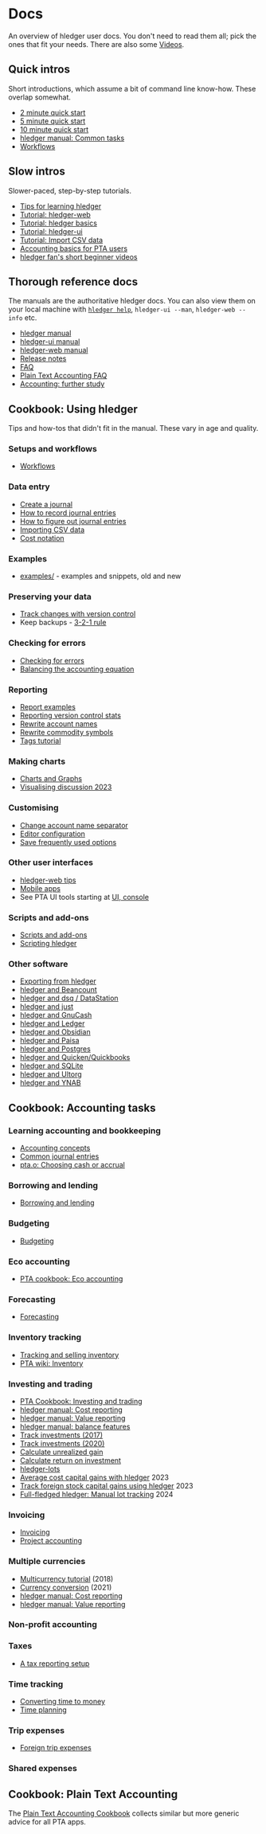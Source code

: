 # Docs

<div class=pagetoc>

<!-- toc -->
</div>

An overview of hledger user docs.
You don't need to read them all; pick the ones that fit your needs.
There are also some [Videos](videos.md).

## Quick intros

Short introductions, which assume a bit of command line know-how.
These overlap somewhat.

- [2 minute quick start](2-minute-quick-start.md)
- [5 minute quick start](5-minute-quick-start.md)
- [10 minute quick start](10-minute-quick-start.md)
- [hledger manual: Common tasks](hledger.md#common-tasks)
- [Workflows](workflows.md)

## Slow intros

Slower-paced, step-by-step tutorials.

- [Tips for learning hledger](learn.md)
- [Tutorial: hledger-web](web.md)
- [Tutorial: hledger basics](basics.md)
- [Tutorial: hledger-ui](ui.md)
- [Tutorial: Import CSV data](import-csv.md)
- [Accounting basics for PTA users](accounting-pta.md)
- [hledger fan's short beginner videos](https://youtube.com/channel/UCZLxXTjOqLzq4z5Jy0AyWSQ)

## Thorough reference docs

The manuals are the authoritative hledger docs.
You can also view them on your local machine with [`hledger help`](hledger.md#help), `hledger-ui --man`, `hledger-web --info` etc.
<!-- The hledger manual's table of contents is a good overview. -->

- [hledger manual](hledger.md)
- [hledger-ui manual](hledger-ui.md)
- [hledger-web manual](hledger-web.md)
- [Release notes](relnotes.md)
- [FAQ](faq.md)
- [Plain Text Accounting FAQ](https://plaintextaccounting.org/FAQ)
- [Accounting: further study](accounting.md)

## Cookbook: Using hledger
<!-- sections ordered roughly by need -->

Tips and how-tos that didn't fit in the manual. These vary in age and quality.

<!--
Documentor tips:
Big pages while practical, additional subpages when needed. 
Include minimal answers/inline examples when feasible, followed by links to longer answers/related resources. 
Check plaintextaccounting.org's and wiki.plaintextaccounting.org's categories.
-->


### Setups and workflows
- [Workflows](workflows.md)

### Data entry
- [Create a journal](create-a-journal.md)
- [How to record journal entries](how-to-record.md)
- [How to figure out journal entries](how-to-figure-out.md)
- [Importing CSV data](import-csv.md)
- [Cost notation](cost-notation.md)

### Examples

- [examples/](https://github.com/simonmichael/hledger/tree/master/examples) - examples and snippets, old and new 

### Preserving your data
- [Track changes with version control](track-changes-with-version-control.md)
- Keep backups - [3-2-1 rule](https://en.wikipedia.org/wiki/Backup#3-2-1_rule)

### Checking for errors
- [Checking for errors](checking-for-errors.md)
- [Balancing the accounting equation](balancing-the-accounting-equation.md)

### Reporting
- [Report examples](report-examples.md)
- [Reporting version control stats](reporting-version-control-stats.md)
- [Rewrite account names](rewrite-account-names.md)
- [Rewrite commodity symbols](rewrite-commodity-symbols.md)
- [Tags tutorial](tags-tutorial.md)

### Making charts
- [Charts and Graphs](charts.md)
- [Visualising discussion 2023](visualising2023.md)

### Customising
- [Change account name separator](change-account-name-separator.md)
- [Editor configuration](editors.md)
- [Save frequently used options](save-frequently-used-options.md)

### Other user interfaces
- [hledger-web tips](hledger-web-tips.md)
- [Mobile apps](mobile.md)
- See PTA UI tools starting at [UI, console](https://plaintextaccounting.org/#ui-console)

### Scripts and add-ons
- [Scripts and add-ons](scripts.md)
- [Scripting hledger](scripting.md)

### Other software
- [Exporting from hledger](export.md)
- [hledger and Beancount](beancount.md)
- [hledger and dsq / DataStation](dsq.md)
- [hledger and just](just.md)
- [hledger and GnuCash](gnucash.md)
- [hledger and Ledger](ledger.md)
- [hledger and Obsidian](obsidian.md)
- [hledger and Paisa](paisa.md)
- [hledger and Postgres](postgres.md)
- [hledger and Quicken/Quickbooks](quicken.md)
- [hledger and SQLite](sqlite.md)
- [hledger and Ultorg](ultorg.md)
- [hledger and YNAB](ynab.md)

## Cookbook: Accounting tasks
<!-- sections ordered mostly alphabetically -->

### Learning accounting and bookkeeping
- [Accounting concepts](accounting.md)
- [Common journal entries](common-journal-entries.md)
- [pta.o: Choosing cash or accrual](https://plaintextaccounting.org/#choosing-cash-vs-accrual)

### Borrowing and lending
- [Borrowing and lending](loans.md)

### Budgeting
- [Budgeting](budgeting.md)
<!-- ### Depreciation -->
<!-- [Depreciation](http://rantsideasstuff.com/posts/2018/07/08-depreciation-in-personal-finance-with-hledger) -->

### Eco accounting
- [PTA cookbook: Eco accounting](https://plaintextaccounting.org/Eco-accounting)

### Forecasting
- [Forecasting](forecasting.md)

### Inventory tracking
- [Tracking and selling inventory](inventory.md)
- [PTA wiki: Inventory](https://github.com/plaintextaccounting/plaintextaccounting/wiki/Inventory)

### Investing and trading
- [PTA Cookbook: Investing and trading](https://plaintextaccounting.org/Investing-and-trading)
- [hledger manual: Cost reporting](hledger.md#cost-reporting)
- [hledger manual: Value reporting](hledger.md#value-reporting)
- [hledger manual: balance features](hledger.md#balance-features)
- [Track investments (2017)](track-investments.md)
- [Track investments (2020)](investments.md)
- [Calculate unrealized gain](gain.md)
- [Calculate return on investment](roi.md)
- [hledger-lots](scripts.md#hledger-lots)
- [Average cost capital gains with hledger](https://curiousbicycle.com/post/hledger-capital-gains) 2023
- [Track foreign stock capital gains using hledger](https://curiousbicycle.com/post/hledger-foreign-stock) 2023
- [Full-fledged hledger: Manual lot tracking](https://github.com/adept/full-fledged-hledger/wiki/Manual-lot-tracking) 2024

### Invoicing
- [Invoicing](invoicing.md)
- [Project accounting](project-accounting.md)

### Multiple currencies
- [Multicurrency tutorial](multicurrency-tutorial.md) (2018)
- [Currency conversion](currency-conversion.md) (2021)
- [hledger manual: Cost reporting](hledger.md#cost-reporting)
- [hledger manual: Value reporting](hledger.md#value-reporting)

### Non-profit accounting

### Taxes
- [A tax reporting setup](tax-reporting-setup.md)

### Time tracking
- [Converting time to money](time-to-money.md)
- [Time planning](time-planning.md)

### Trip expenses
- [Foreign trip expenses](foreign-trip-expenses.md)

### Shared expenses

## Cookbook: Plain Text Accounting

The [Plain Text Accounting Cookbook](https://plaintextaccounting.org/Cookbook) collects similar but more generic advice for all PTA apps.
